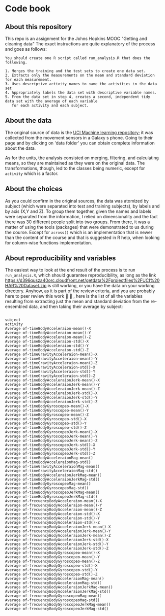 # Code book

## About this repository

This repo is an assignment for the Johns Hopkins MOOC "Getting and cleaning data"
The exact instructions are quite explanatory of the process and goes as follows:


```
You should create one R script called run_analysis.R that does the following. 

1. Merges the training and the test sets to create one data set.
2. Extracts only the measurements on the mean and standard deviation for each measurement. 
3. Uses descriptive activity names to name the activities in the data set
4. Appropriately labels the data set with descriptive variable names. 
5. From the data set in step 4, creates a second, independent tidy data set with the average of each variable 
   for each activity and each subject.
```
## About the  data
The original source of data is the [UCI Machine learning repository](http://archive.ics.uci.edu/ml/datasets/Human+Activity+Recognition+Using+Smartphones); it was collected from the movement sensors in a Galaxy s phone.
Going to their page and by clicking on 'data folder' you can obtain complete information about the data.

As for the units, the analysis consisted on merging, filtering, and calculating means, so they are maintained as they were on the original data.
The transformations, though, led to the classes being numeric, except for `activity`   which is a factor.


## About the choices

As you could confirm in the original sources, the data was atomized by subject (which were separated into test and training subjects), by labels and by axis (X,Y and Z).
To group them together, given the names and labels were separated from the information, I relied on dimensionality and the fact there was 30 different people split into
two groups. From there, it was a matter of using the tools (packages) that were demonstrated to us during the course. Except for `across()` which is an implementation that is
newer than the content of the course and that is suggested in R help, when looking for column-wise functions implementation.
 

## About reproducibility and variables

The easiest way to look at the end result of the process is to run  `run_analysis.R`, which should guarantee reproducibility, as long as the link 
https://d396qusza40orc.cloudfront.net/getdata%2Fprojectfiles%2FUCI%20HAR%20Dataset.zip is still working, or you have the data on your working directory. 
Anyhow, as it is part of the review criteria, and you are probably here to peer review this work 👋 🙏 , here is the list of all the variables resulting from
extracting just the mean and standard deviation from the re-ensembled data, and then taking their average by subject:


```

subject
activity
Average of-timeBodyAcceleraion-mean()-X
Average of-timeBodyAcceleraion-mean()-Y
Average of-timeBodyAcceleraion-mean()-Z
Average of-timeBodyAcceleraion-std()-X
Average of-timeBodyAcceleraion-std()-Y
Average of-timeBodyAcceleraion-std()-Z
Average of-timeGravityAcceleraion-mean()-X
Average of-timeGravityAcceleraion-mean()-Y
Average of-timeGravityAcceleraion-mean()-Z
Average of-timeGravityAcceleraion-std()-X
Average of-timeGravityAcceleraion-std()-Y
Average of-timeGravityAcceleraion-std()-Z
Average of-timeBodyAcceleraionJerk-mean()-X
Average of-timeBodyAcceleraionJerk-mean()-Y
Average of-timeBodyAcceleraionJerk-mean()-Z
Average of-timeBodyAcceleraionJerk-std()-X
Average of-timeBodyAcceleraionJerk-std()-Y
Average of-timeBodyAcceleraionJerk-std()-Z
Average of-timeBodyGyroscopeo-mean()-X
Average of-timeBodyGyroscopeo-mean()-Y
Average of-timeBodyGyroscopeo-mean()-Z
Average of-timeBodyGyroscopeo-std()-X
Average of-timeBodyGyroscopeo-std()-Y
Average of-timeBodyGyroscopeo-std()-Z
Average of-timeBodyGyroscopeoJerk-mean()-X
Average of-timeBodyGyroscopeoJerk-mean()-Y
Average of-timeBodyGyroscopeoJerk-mean()-Z
Average of-timeBodyGyroscopeoJerk-std()-X
Average of-timeBodyGyroscopeoJerk-std()-Y
Average of-timeBodyGyroscopeoJerk-std()-Z
Average of-timeBodyAcceleraionMag-mean()
Average of-timeBodyAcceleraionMag-std()
Average of-timeGravityAcceleraionMag-mean()
Average of-timeGravityAcceleraionMag-std()
Average of-timeBodyAcceleraionJerkMag-mean()
Average of-timeBodyAcceleraionJerkMag-std()
Average of-timeBodyGyroscopeoMag-mean()
Average of-timeBodyGyroscopeoMag-std()
Average of-timeBodyGyroscopeoJerkMag-mean()
Average of-timeBodyGyroscopeoJerkMag-std()
Average of-frecuencyBodyAcceleraion-mean()-X
Average of-frecuencyBodyAcceleraion-mean()-Y
Average of-frecuencyBodyAcceleraion-mean()-Z
Average of-frecuencyBodyAcceleraion-std()-X
Average of-frecuencyBodyAcceleraion-std()-Y
Average of-frecuencyBodyAcceleraion-std()-Z
Average of-frecuencyBodyAcceleraionJerk-mean()-X
Average of-frecuencyBodyAcceleraionJerk-mean()-Y
Average of-frecuencyBodyAcceleraionJerk-mean()-Z
Average of-frecuencyBodyAcceleraionJerk-std()-X
Average of-frecuencyBodyAcceleraionJerk-std()-Y
Average of-frecuencyBodyAcceleraionJerk-std()-Z
Average of-frecuencyBodyGyroscopeo-mean()-X
Average of-frecuencyBodyGyroscopeo-mean()-Y
Average of-frecuencyBodyGyroscopeo-mean()-Z
Average of-frecuencyBodyGyroscopeo-std()-X
Average of-frecuencyBodyGyroscopeo-std()-Y
Average of-frecuencyBodyGyroscopeo-std()-Z
Average of-frecuencyBodyAcceleraionMag-mean()
Average of-frecuencyBodyAcceleraionMag-std()
Average of-frecuencyBodyAcceleraionJerkMag-mean()
Average of-frecuencyBodyAcceleraionJerkMag-std()
Average of-frecuencyBodyGyroscopeoMag-mean()
Average of-frecuencyBodyGyroscopeoMag-std()
Average of-frecuencyBodyGyroscopeoJerkMag-mean()
Average of-frecuencyBodyGyroscopeoJerkMag-std()


```




